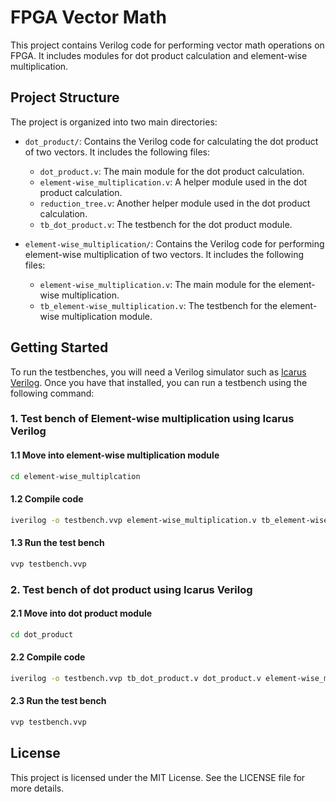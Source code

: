 # FPGA Vector Math

This project contains Verilog code for performing vector math operations on FPGA. It includes modules for dot product calculation and element-wise multiplication.

## Project Structure

The project is organized into two main directories:

- `dot_product/`: Contains the Verilog code for calculating the dot product of two vectors. It includes the following files:
  - `dot_product.v`: The main module for the dot product calculation.
  - `element-wise_multiplication.v`: A helper module used in the dot product calculation.
  - `reduction_tree.v`: Another helper module used in the dot product calculation.
  - `tb_dot_product.v`: The testbench for the dot product module.

- `element-wise_multiplication/`: Contains the Verilog code for performing element-wise multiplication of two vectors. It includes the following files:
  - `element-wise_multiplication.v`: The main module for the element-wise multiplication.
  - `tb_element-wise_multiplication.v`: The testbench for the element-wise multiplication module.

## Getting Started

To run the testbenches, you will need a Verilog simulator such as [Icarus Verilog](https://steveicarus.github.io/iverilog/usage/installation.html). Once you have that installed, you can run a testbench using the following command:

### 1. Test bench of Element-wise multiplication using Icarus Verilog
#### 1.1 Move into element-wise multiplication module
```sh
cd element-wise_multiplcation
```

#### 1.2 Compile code
```sh
iverilog -o testbench.vvp element-wise_multiplication.v tb_element-wise_multiplication.v
```

#### 1.3 Run the test bench
```sh
vvp testbench.vvp
```

### 2. Test bench of dot product using Icarus Verilog
#### 2.1 Move into dot product module
```sh
cd dot_product
```

#### 2.2 Compile code
```sh
iverilog -o testbench.vvp tb_dot_product.v dot_product.v element-wise_multiplication.v reduction_tree.v
```

#### 2.3 Run the test bench
```sh
vvp testbench.vvp
```

## License

This project is licensed under the MIT License. See the LICENSE file for more details. 
